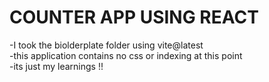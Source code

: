 # COUNTER APP USING REACT
-I took the biolderplate folder using vite@latest <br/>
-this application contains no css or indexing at this point <br/>
-its just my learnings !!

